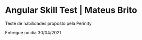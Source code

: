 # Angular Skill Test | Mateus Brito

Teste de habilidades proposto pela Perinity

Entregue no dia 30/04/2021